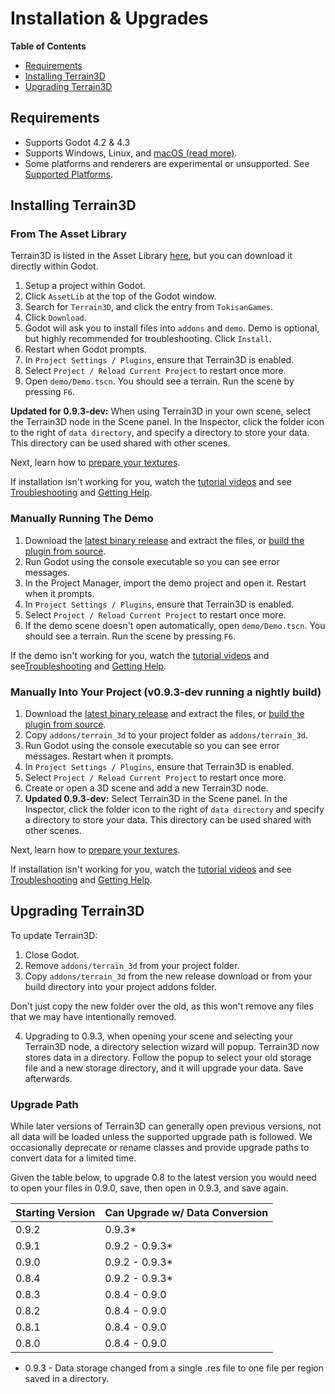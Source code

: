 Installation & Upgrades
==========================

**Table of Contents**
* [Requirements](#requirements)
* [Installing Terrain3D](#installing-terrain3d)
* [Upgrading Terrain3D](#upgrading-terrain3d)

## Requirements
* Supports Godot 4.2 & 4.3
* Supports Windows, Linux, and [macOS (read more)](platforms.md#macos).
* Some platforms and renderers are experimental or unsupported. See [Supported Platforms](platforms.md).

## Installing Terrain3D

### From The Asset Library
Terrain3D is listed in the Asset Library [here](https://godotengine.org/asset-library/asset/3134), but you can download it directly within Godot.
1. Setup a project within Godot.
2. Click `AssetLib` at the top of the Godot window.
3. Search for `Terrain3D`, and click the entry from `TokisanGames`.
4. Click `Download`.
5. Godot will ask you to install files into `addons` and `demo`. Demo is optional, but highly recommended for troubleshooting. Click `Install`.
6. Restart when Godot prompts.
7. In `Project Settings / Plugins`, ensure that Terrain3D is enabled.
8. Select `Project / Reload Current Project` to restart once more.
9. Open `demo/Demo.tscn`. You should see a terrain. Run the scene by pressing `F6`. 

**Updated for 0.9.3-dev:** When using Terrain3D in your own scene, select the Terrain3D node in the Scene panel. In the Inspector, click the folder icon to the right of `data directory`, and specify a directory to store your data. This directory can be used shared with other scenes.

Next, learn how to [prepare your textures](texture_prep.md).

If installation isn't working for you, watch the [tutorial videos](tutorial_videos.md) and see [Troubleshooting](troubleshooting.md) and [Getting Help](getting_help.md).

### Manually Running The Demo
1. Download the [latest binary release](https://github.com/TokisanGames/Terrain3D/releases) and extract the files, or [build the plugin from source](building_from_source.md).
2. Run Godot using the console executable so you can see error messages.
3. In the Project Manager, import the demo project and open it. Restart when it prompts.
4. In `Project Settings / Plugins`, ensure that Terrain3D is enabled.
5. Select `Project / Reload Current Project` to restart once more.
6. If the demo scene doesn't open automatically, open `demo/Demo.tscn`. You should see a terrain. Run the scene by pressing `F6`. 

If the demo isn't working for you, watch the [tutorial videos](tutorial_videos.md) and see[Troubleshooting](troubleshooting.md) and [Getting Help](getting_help.md).

### Manually Into Your Project (v0.9.3-dev running a nightly build)
1. Download the [latest binary release](https://github.com/TokisanGames/Terrain3D/releases) and extract the files, or [build the plugin from source](building_from_source.md).
2. Copy `addons/terrain_3d` to your project folder as `addons/terrain_3d`.
3. Run Godot using the console executable so you can see error messages. Restart when it prompts.
4. In `Project Settings / Plugins`, ensure that Terrain3D is enabled.
5. Select `Project / Reload Current Project` to restart once more.
6. Create or open a 3D scene and add a new Terrain3D node.
7. **Updated 0.9.3-dev:** Select Terrain3D in the Scene panel. In the Inspector, click the folder icon to the right of `data directory` and specify a directory to store your data. This directory can be used shared with other scenes.

Next, learn how to [prepare your textures](texture_prep.md).

If installation isn't working for you, watch the [tutorial videos](tutorial_videos.md) and see [Troubleshooting](troubleshooting.md) and [Getting Help](getting_help.md).

## Upgrading Terrain3D

To update Terrain3D: 
1. Close Godot.
2. Remove `addons/terrain_3d` from your project folder.
3. Copy `addons/terrain_3d` from the new release download or from your build directory into your project addons folder.

Don't just copy the new folder over the old, as this won't remove any files that we may have intentionally removed.

4. Upgrading to 0.9.3, when opening your scene and selecting your Terrain3D node, a directory selection wizard will popup. Terrain3D now stores data in a directory. Follow the popup to select your old storage file and a new storage directory, and it will upgrade your data. Save afterwards.

### Upgrade Path

While later versions of Terrain3D can generally open previous versions, not all data will be loaded unless the supported upgrade path is followed. We occasionally deprecate or rename classes and provide upgrade paths to convert data for a limited time. 

Given the table below, to upgrade 0.8 to the latest version you would need to open your files in 0.9.0, save, then open in 0.9.3, and save again.

| Starting Version | Can Upgrade w/ Data Conversion |
|------------------|-------------------|
| 0.9.2 | 0.9.3* |
| 0.9.1 | 0.9.2 - 0.9.3* |
| 0.9.0 | 0.9.2 - 0.9.3* |
| 0.8.4 | 0.9.2 - 0.9.3* |
| 0.8.3 | 0.8.4 - 0.9.0 |
| 0.8.2 | 0.8.4 - 0.9.0 |
| 0.8.1 | 0.8.4 - 0.9.0 |
| 0.8.0 | 0.8.4 - 0.9.0 |

* 0.9.3 - Data storage changed from a single .res file to one file per region saved in a directory.
